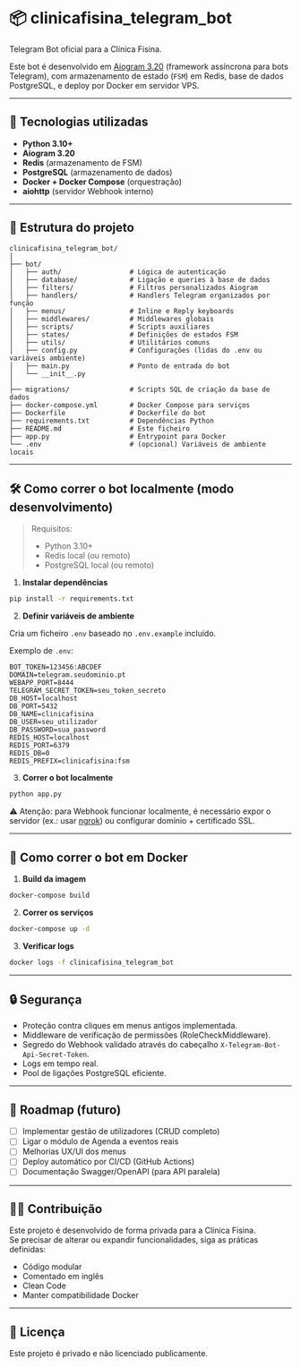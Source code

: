 # 📦 clinicafisina_telegram_bot

Telegram Bot oficial para a Clínica Fisina.

Este bot é desenvolvido em [Aiogram 3.20](https://docs.aiogram.dev/en/latest/) (framework assíncrona para bots Telegram), com armazenamento de estado (`FSM`) em Redis, base de dados PostgreSQL, e deploy por Docker em servidor VPS.

---

## 🚀 Tecnologias utilizadas

- **Python 3.10+**
- **Aiogram 3.20**
- **Redis** (armazenamento de FSM)
- **PostgreSQL** (armazenamento de dados)
- **Docker + Docker Compose** (orquestração)
- **aiohttp** (servidor Webhook interno)

---

## 📂 Estrutura do projeto

```plaintext
clinicafisina_telegram_bot/
│
├── bot/
│   ├── auth/                 # Lógica de autenticação
│   ├── database/             # Ligação e queries à base de dados
│   ├── filters/              # Filtros personalizados Aiogram
│   ├── handlers/             # Handlers Telegram organizados por função
│   ├── menus/                # Inline e Reply keyboards
│   ├── middlewares/          # Middlewares globais
│   ├── scripts/              # Scripts auxiliares
│   ├── states/               # Definições de estados FSM
│   ├── utils/                # Utilitários comuns
│   ├── config.py             # Configurações (lidas do .env ou variáveis ambiente)
│   ├── main.py               # Ponto de entrada do bot
│   └── __init__.py
│
├── migrations/               # Scripts SQL de criação da base de dados
├── docker-compose.yml        # Docker Compose para serviços
├── Dockerfile                # Dockerfile do bot
├── requirements.txt          # Dependências Python
├── README.md                 # Este ficheiro
├── app.py                    # Entrypoint para Docker
└── .env                      # (opcional) Variáveis de ambiente locais
```

---

## 🛠 Como correr o bot localmente (modo desenvolvimento)

> Requisitos:
> - Python 3.10+
> - Redis local (ou remoto)
> - PostgreSQL local (ou remoto)

1. **Instalar dependências**

```bash
pip install -r requirements.txt
```

2. **Definir variáveis de ambiente**

Cria um ficheiro `.env` baseado no `.env.example` incluído.

Exemplo de `.env`:

```env
BOT_TOKEN=123456:ABCDEF
DOMAIN=telegram.seudominio.pt
WEBAPP_PORT=8444
TELEGRAM_SECRET_TOKEN=seu_token_secreto
DB_HOST=localhost
DB_PORT=5432
DB_NAME=clinicafisina
DB_USER=seu_utilizador
DB_PASSWORD=sua_password
REDIS_HOST=localhost
REDIS_PORT=6379
REDIS_DB=0
REDIS_PREFIX=clinicafisina:fsm
```

3. **Correr o bot localmente**

```bash
python app.py
```

⚠ Atenção: para Webhook funcionar localmente, é necessário expor o servidor (ex.: usar [ngrok](https://ngrok.com/)) ou configurar domínio + certificado SSL.

---

## 🐳 Como correr o bot em Docker

1. **Build da imagem**

```bash
docker-compose build
```

2. **Correr os serviços**

```bash
docker-compose up -d
```

3. **Verificar logs**

```bash
docker logs -f clinicafisina_telegram_bot
```

---

## 🔒 Segurança

- Proteção contra cliques em menus antigos implementada.
- Middleware de verificação de permissões (RoleCheckMiddleware).
- Segredo do Webhook validado através do cabeçalho `X-Telegram-Bot-Api-Secret-Token`.
- Logs em tempo real.
- Pool de ligações PostgreSQL eficiente.

---

## 📅 Roadmap (futuro)

- [ ] Implementar gestão de utilizadores (CRUD completo)
- [ ] Ligar o módulo de Agenda a eventos reais
- [ ] Melhorias UX/UI dos menus
- [ ] Deploy automático por CI/CD (GitHub Actions)
- [ ] Documentação Swagger/OpenAPI (para API paralela)

---

## 👨‍💻 Contribuição

Este projeto é desenvolvido de forma privada para a Clínica Fisina.  
Se precisar de alterar ou expandir funcionalidades, siga as práticas definidas:
- Código modular
- Comentado em inglês
- Clean Code
- Manter compatibilidade Docker

---

## 📄 Licença

Este projeto é privado e não licenciado publicamente.
